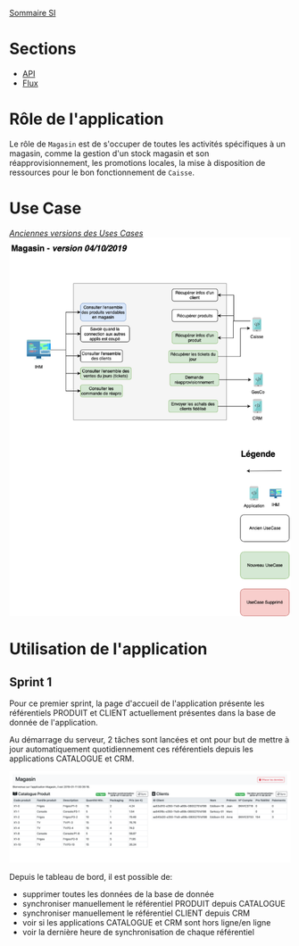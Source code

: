 [Sommaire SI](https://ursi-2020.github.io/Documentation/)

# Sections

* [API](api.md)
* [Flux](flux.md)

# Rôle de l'application

Le rôle de `Magasin` est de s'occuper de toutes les activités spécifiques à un magasin, comme la gestion d'un stock magasin
et son réapprovisionnement, les promotions locales, la mise à disposition de ressources pour le bon fonctionnement de `Caisse`.

# Use Case

*[Anciennes versions des Uses Cases](use-case.md)*
![](gm-usecase2.png)


# Utilisation de l'application

## Sprint 1

Pour ce premier sprint, la page d'accueil de l'application présente les référentiels PRODUIT et CLIENT actuellement présentes dans la base de donnée de l'application.

Au démarrage du serveur, 2 tâches sont lancées et ont pour but de mettre à jour automatiquement quotidiennement ces référentiels depuis les applications CATALOGUE et CRM.

![](dashboard.png)

Depuis le tableau de bord, il est possible de:
- supprimer toutes les données de la base de donnée
- synchroniser manuellement le référentiel PRODUIT depuis CATALOGUE
- synchroniser manuellement le référentiel CLIENT depuis CRM
- voir si les applications CATALOGUE et CRM sont hors ligne/en ligne
- voir la dernière heure de synchronisation de chaque référentiel
